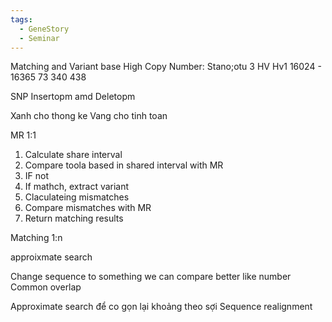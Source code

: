 ```yaml
---
tags:
  - GeneStory
  - Seminar
---
```

Matching and Variant base
High Copy Number:
Stano;otu 
3 HV Hv1 16024 - 16365
73 340
438 

SNP
Insertopm amd Deletopm

Xanh cho thong ke
Vang cho tinh toan

MR 1:1
1. Calculate share interval
2. Compare toola based in shared interval with MR
3. IF not 
4. If mathch, extract variant
5. Claculateing mismatches
6. Compare mismatches with MR
7. Return matching results

Matching 1:n


approixmate search

Change sequence to something we can compare better like number 
Common overlap

Approximate search để co gọn lại khoảng theo sợi
Sequence realignment 
